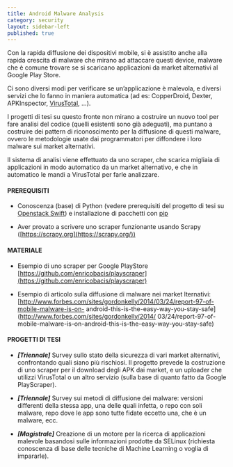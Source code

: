 ```yaml
---
title: Android Malware Analysis
category: security
layout: sidebar-left
published: true
---
```


Con la rapida diffusione dei dispositivi mobile, si è assistito anche
alla rapida crescita di malware che mirano ad attaccare questi device,
malware che è comune trovare se si scaricano applicazioni da market
alternativi al Google Play Store.

Ci sono diversi modi per verificare se un’applicazione è malevola, e
diversi servizi che lo fanno in maniera automatica (ad es: CopperDroid,
Dexter, APKInspector, [VirusTotal](https://www.virustotal.com/), ...).

I progetti di tesi su questo fronte non mirano a costruire un nuovo tool
per fare analisi del codice (quelli esistenti sono già adeguati), ma
puntano a costruire dei pattern di riconoscimento per la diffusione di
questi malware, ovvero le metodologie usate dai programmatori per
diffondere i loro malware sui market alternativi.

Il sistema di analisi viene effettuato da uno scraper, che scarica
migliaia di applicazioni in modo automatico da un market alternativo, e
che in automatico le mandi a VirusTotal per farle analizzare.


#### PREREQUISITI

-   Conoscenza (base) di Python (vedere prerequisiti del progetto di
    tesi su [Openstack Swift](/tesi/openstack)) e installazione di
    pacchetti con [pip](https://pip.pypa.io)

-   Aver provato a scrivere uno scraper funzionante usando Scrapy
    ([https://scrapy.org](https://scrapy.org/))

#### MATERIALE

-   Esempio di uno scraper per Google PlayStore
    [https://github.com/enricobacis/playscraper](https://github.com/enricobacis/playscraper)

-   Esempio di articolo sulla diffusione di malware nei market
    lternativi:
    [http://www.forbes.com/sites/gordonkelly/2014/03/24/report-97-of-mobile-malware-is-on-
    android-this-is-the-easy-way-you-stay-safe](http://www.forbes.com/sites/gordonkelly/2014/
    03/24/report-97-of-mobile-malware-is-on-android-this-is-the-easy-way-you-stay-safe)


#### PROGETTI DI TESI

-   ***\[Triennale\]*** Survey sullo stato della sicurezza di vari
    market alternativi, confrontando quali siano più rischiosi. Il
    progetto prevede la costruzione di uno scraper per il download
    degli APK dai market, e un uploader che utilizzi VirusTotal o un
    altro servizio (sulla base di quanto fatto da Google PlayScraper).

-   ***\[Triennale\]*** Survey sui metodi di diffusione dei malware:
    versioni differenti della stessa app, una delle quali infetta, o
    repo con soli malware, repo dove le app sono tutte fidate eccetto
    una, che è un malware, ecc.

-   ***\[Magistrale\]*** Creazione di un motore per la ricerca di
    applicazioni malevole basandosi sulle informazioni prodotte da
    SELinux (richiesta conoscenza di base delle tecniche di Machine
    Learning o voglia di impararle).
